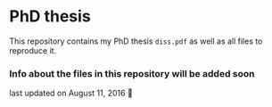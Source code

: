 PhD thesis
================

This repository contains my PhD thesis `diss.pdf` as well as all files to reproduce it.

### Info about the files in this repository will be added soon

last updated on August 11, 2016 :tada:
